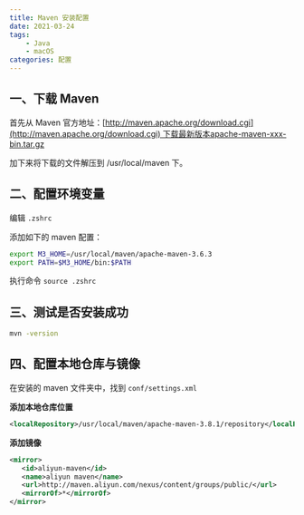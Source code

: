 ```yaml
---
title: Maven 安装配置
date: 2021-03-24
tags: 
    - Java
    - macOS
categories: 配置
---
```




## 一、下载 Maven

首先从 Maven 官方地址：[http://maven.apache.org/download.cgi](http://maven.apache.org/download.cgi) 下载最新版本apache-maven-xxx-bin.tar.gz

加下来将下载的文件解压到 /usr/local/maven 下。

<!-- more -->

## 二、配置环境变量

编辑 `.zshrc`

添加如下的 maven 配置：

```bash
export M3_HOME=/usr/local/maven/apache-maven-3.6.3
export PATH=$M3_HOME/bin:$PATH
```

执行命令 `source .zshrc`

## 三、测试是否安装成功

```bash
mvn -version
```

## 四、配置本地仓库与镜像

在安装的 maven 文件夹中，找到 `conf/settings.xml` 

**添加本地仓库位置**

```xml
<localRepository>/usr/local/maven/apache-maven-3.8.1/repository</localRepository>
```

**添加镜像**

```xml
<mirror>  
   <id>aliyun-maven</id>  
   <name>aliyun maven</name>  
   <url>http://maven.aliyun.com/nexus/content/groups/public/</url>  
   <mirrorOf>*</mirrorOf>          
</mirror>

```